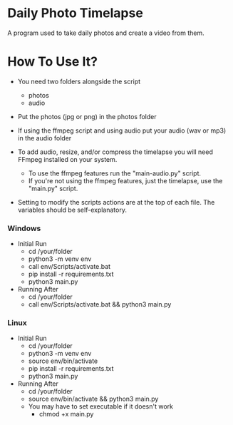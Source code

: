 # Daily Photo Timelapse

 A program used to take daily photos and create a video from them.

# How To Use It?

- You need two folders alongside the script
  - photos
  - audio
- Put the photos (jpg or png) in the photos folder
- If using the ffmpeg script and using audio put your audio (wav or mp3) in the audio folder

- To add audio, resize, and/or compress the timelapse you will need FFmpeg installed on your system.
  - To use the ffmpeg features run the "main-audio.py" script.
  - If you're not using the ffmpeg features, just the timelapse, use the "main.py" script.

- Setting to modify the scripts actions are at the top of each file. The variables should be self-explanatory.

### Windows

- Initial Run
  - cd /your/folder
  - python3 -m venv env
  - call env/Scripts/activate.bat
  - pip install -r requirements.txt
  - python3 main.py
- Running After
  - cd /your/folder
  - call env/Scripts/activate.bat && python3 main.py

### Linux

- Initial Run
  - cd /your/folder
  - python3 -m venv env
  - source env/bin/activate
  - pip install -r requirements.txt
  - python3 main.py
- Running After
  - cd /your/folder
  - source env/bin/activate && python3 main.py
  - You may have to set executable if it doesn't work
    - chmod +x main.py
